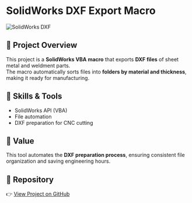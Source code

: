 # SolidWorks DXF Export Macro

![SolidWorks DXF](../img/dxf-placeholder.png)

## 📌 Project Overview
This project is a **SolidWorks VBA macro** that exports **DXF files** of sheet metal and weldment parts.  
The macro automatically sorts files into **folders by material and thickness**, making it ready for manufacturing.  

## 🔧 Skills & Tools
- SolidWorks API (VBA)  
- File automation  
- DXF preparation for CNC cutting  

## 🚀 Value
This tool automates the **DXF preparation process**, ensuring consistent file organization and saving engineering hours.  

## 🔗 Repository
👉 [View Project on GitHub](../solidworks-dxf)

